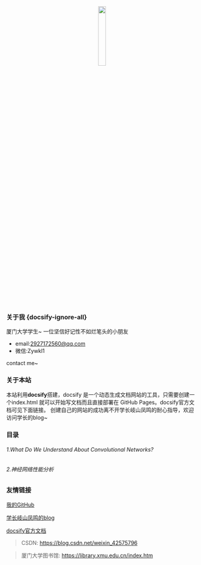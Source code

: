 <center><img src="https://s2.ax1x.com/2019/12/21/QvumPx.jpg" width="20%"></center>

### 关于我 {docsify-ignore-all}

厦门大学学生~
一位坚信好记性不如烂笔头的小朋友
- email:2927172560@qq.com
- 微信:Zywkl1

contact me~

### 关于本站
本站利用**docsify**搭建，docsify 是一个动态生成文档网站的工具，只需要创建一个index.html 就可以开始写文档而且直接部署在 GitHub Pages。docsify官方文档可见下面链接。
创建自己的网站的成功离不开学长岐山凤鸣的耐心指导，欢迎访问学长的blog~

### 目录
###### 1.What Do We Understand About Convolutional Networks?
###### 2.神经网络性能分析


### 友情链接
[我的GitHub](<https://github.com/yueeer>)

[学长岐山凤鸣的blog](<http://www.ecohnoch.cn/>)

[docsify官方文档](<https://docsify.js.org/>)

> CSDN: https://blog.csdn.net/weixin_42575796

> 厦门大学图书馆: https://library.xmu.edu.cn/index.htm
